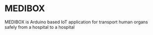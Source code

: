 # MEDIBOX
MEDIBOX is Arduino based IoT application for transport human organs safely from a hospital to a hospital 
